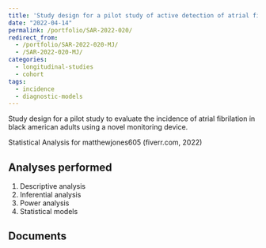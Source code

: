 ```yaml
---
title: 'Study design for a pilot study of active detection of atrial fibrillation in black patients with high CHADSVASC score'
date: "2022-04-14"
permalink: /portfolio/SAR-2022-020/
redirect_from:
  - /portfolio/SAR-2022-020-MJ/
  - /SAR-2022-020-MJ/
categories:
  - longitudinal-studies
  - cohort
tags:
  - incidence
  - diagnostic-models
---
```


Study design for a pilot study to evaluate the incidence of atrial fibrilation in black american adults using a novel monitoring device.

Statistical Analysis for matthewjones605 (fiverr.com, 2022)
<!-- Technical Report for  PERSON (PLACE, yyyy) -->

## Analyses performed

1. Descriptive analysis
1. Inferential analysis
1. Power analysis
1. Statistical models

## Documents

<!-- The client has requested that this analysis be kept confidential until a future date, determined by the client. -->
<!-- All documents from this consultation are therefore not published online and only the title and year of the analysis will be included in the consultant's Portfolio. -->
<!-- After the agreed date is reached, the documents will be released. -->

<!-- The client has requested that this analysis be kept confidential. -->
<!-- All documents from this consultation are therefore not published online and only the title and year of the analysis will be included in the consultant's Portfolio. -->

<!-- ### Analytical Plan (SAP) -->

<!-- - [PDF][sap] -->

<!-- ### Statistical Analysis Report (SAR) -->

<!-- - [PDF][sar] -->

<!-- ## Associated analyses -->

<!-- This analysis is part of a larger project and is supported by other analyses, linked below. -->

<!-- **[assoc_title]** -->

<!-- <[assoc_link]> -->

<!-- --- -->

[sap]: /files/SAP-2022-020-MJ-v01.pdf
[sar]: /files/SAR-2022-020-MJ-v01.pdf
